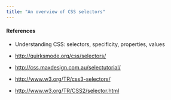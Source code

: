 ```yaml
---
title: "An overview of CSS selectors"
---
```


#### References

- Understanding CSS: selectors, specificity, properties, values


- http://quirksmode.org/css/selectors/
- http://css.maxdesign.com.au/selectutorial/
- http://www.w3.org/TR/css3-selectors/
- http://www.w3.org/TR/CSS2/selector.html
